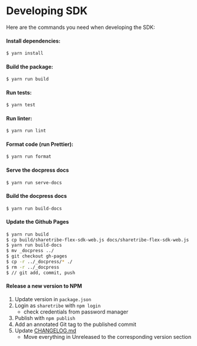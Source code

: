# Developing SDK

Here are the commands you need when developing the SDK:

#### Install dependencies:

```sh
$ yarn install
```

#### Build the package:

```sh
$ yarn run build
```

#### Run tests:

```sh
$ yarn test
```

#### Run linter:

```sh
$ yarn run lint
```

#### Format code (run Prettier):

```sh
$ yarn run format
```

#### Serve the docpress docs

```sh
$ yarn run serve-docs
```

#### Build the docpress docs

```sh
$ yarn run build-docs
```

#### Update the Github Pages

```sh
$ yarn run build
$ cp build/sharetribe-flex-sdk-web.js docs/sharetribe-flex-sdk-web.js
$ yarn run build-docs
$ mv _docpress ../
$ git checkout gh-pages
$ cp -r ../_docpress/* ./
$ rm -r ../_docpress
$ // git add, commit, push
```

#### Release a new version to NPM

1. Update version in `package.json`
1. Login as `sharetribe` with `npm login`
   - check credentials from password manager
1. Publish with `npm publish`
1. Add an annotated Git tag to the published commit
1. Update [CHANGELOG.md](../CHANGELOG.md)
   - Move everything in Unreleased to the corresponding version section
